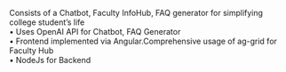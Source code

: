 Consists of a Chatbot, Faculty InfoHub, FAQ generator for simplifying college student’s life
<br>
• Uses OpenAI API for Chatbot, FAQ Generator
<br>
• Frontend implemented via Angular.Comprehensive usage of ag-grid for Faculty Hub
<br>
• NodeJs for Backend
